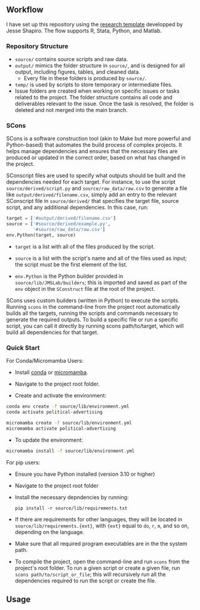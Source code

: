 ## Workflow

I have set up this repository using the [research template](https://github.com/JMSLab/Template) developped by Jesse Shapiro. The flow supports R, Stata, Python, and Matlab.


### Repository Structure

- `source/` contains source scripts and raw data. 
- `output/` mimics the folder structure in `source/`, and is designed for all output, including figures, tables, and cleaned data. 
    - Every file in these folders is produced by `source/`.
- `temp/` is used by scripts to store temporary or intermediate files.
- Issue folders are created  when working on specific issues or tasks related to the project. The folder structure contains all code and deliverables relevant to the issue. Once the task is resolved, the folder is deleted and not merged into the main branch.

### SCons

SCons is a software construction tool (akin to Make but more powerful and Python-based) that automates the build process of complex projects. It helps manage dependencies and ensures that the necessary files are produced or updated in the correct order, based on what has changed in the project.

SConscript files are used to specify what outputs should be built and the dependencies needed for each target. For instance, to use the script `source/derived/script.py` and `source/raw_data/raw.csv` to generate a file like `output/derived/filename.csv`, simply add an entry to the relevant SConscript file in `source/derived/` that specifies the target file, source script, and any additional dependencies. In this case, run:

```python
target = ['#output/derived/filename.csv']
source = ['#source/derived/example.py',
          '#source/raw_data/raw.csv']
env.Python(target, source)
```
- `target` is a list with all of the files produced by the script.

- `source` is a list with the script's name and all of the files used as input; the script _must_ be the first element of the list.

- `env.Python` is the Python builder provided in `source/lib/JMSLab/builders`; this is imported and saved as part of the `env` object in the `SConstruct` file at the root of the project.

SCons uses custom builders (written in Python) to execute the scripts. Running `scons` in the command-line from the project root automatically builds all the targets, running the scripts and commands necessary to generate the required outputs. To build a specific file or run a specific script, you can call it directly by running scons path/to/target, which will build all dependencies for that target.

### Quick Start

For Conda/Micromamba Users:

- Install [conda](https://docs.conda.io/en/latest/miniconda.html) or [micromamba](https://mamba.readthedocs.io/en/latest/installation.html).

- Navigate to the project root folder.

- Create and activate the environment:

```bash
conda env create -f source/lib/environment.yml
conda activate political-advertising
```

```bash
micromamba create -f source/lib/environment.yml
micromamba activate political-advertising
```

- To update the environment:
```bash
micromamba install -f source/lib/environment.yml
```

For pip users:
- Ensure you have Python installed (version 3.10 or higher)

- Navigate to the project root folder

- Install the necessary depndencies by running:
    ```
    pip install -r source/lib/requirements.txt
    ```
- If there are requirements for other languages, they will be located in `source/lib/requirements.{ext}`, with `{ext}` equal to `do`, `r`, `m`, and so on, depending on the language.

- Make sure that all required program executables are in the the system path.

- To compile the project, open the command-line and run `scons` from the project's root folder. To run a given script or create a given file, run `scons path/to/script_or_file`; this will recursively run all the dependencies required to run the script or create the file.

## Usage


